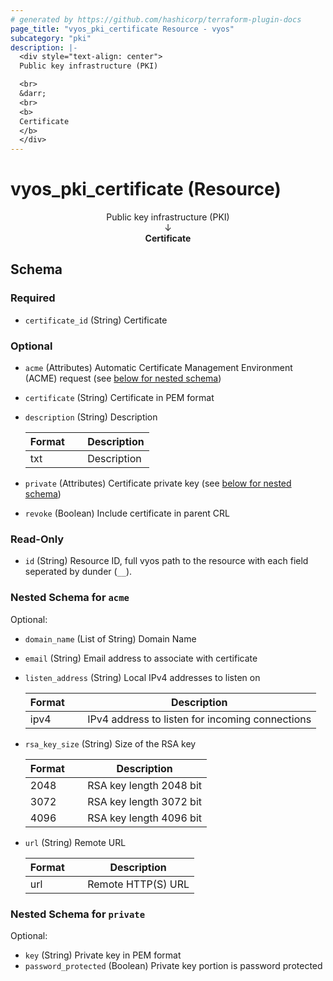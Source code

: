 ```yaml
---
# generated by https://github.com/hashicorp/terraform-plugin-docs
page_title: "vyos_pki_certificate Resource - vyos"
subcategory: "pki"
description: |-
  <div style="text-align: center">
  Public key infrastructure (PKI)

  <br>
  &darr;
  <br>
  <b>
  Certificate
  </b>
  </div>
---
```


# vyos_pki_certificate (Resource)

<div style="text-align: center">
Public key infrastructure (PKI)

<br>
&darr;
<br>
<b>
Certificate
</b>
</div>



<!-- schema generated by tfplugindocs -->
## Schema

### Required

- `certificate_id` (String) Certificate

### Optional

- `acme` (Attributes) Automatic Certificate Management Environment (ACME) request (see [below for nested schema](#nestedatt--acme))
- `certificate` (String) Certificate in PEM format
- `description` (String) Description

    |  Format &emsp; | Description  |
    |----------|---------------|
    |  txt  &emsp; |  Description  |
- `private` (Attributes) Certificate private key (see [below for nested schema](#nestedatt--private))
- `revoke` (Boolean) Include certificate in parent CRL

### Read-Only

- `id` (String) Resource ID, full vyos path to the resource with each field seperated by dunder (`__`).

<a id="nestedatt--acme"></a>
### Nested Schema for `acme`

Optional:

- `domain_name` (List of String) Domain Name
- `email` (String) Email address to associate with certificate
- `listen_address` (String) Local IPv4 addresses to listen on

    |  Format &emsp; | Description  |
    |----------|---------------|
    |  ipv4  &emsp; |  IPv4 address to listen for incoming connections  |
- `rsa_key_size` (String) Size of the RSA key

    |  Format &emsp; | Description  |
    |----------|---------------|
    |  2048  &emsp; |  RSA key length 2048 bit  |
    |  3072  &emsp; |  RSA key length 3072 bit  |
    |  4096  &emsp; |  RSA key length 4096 bit  |
- `url` (String) Remote URL

    |  Format &emsp; | Description  |
    |----------|---------------|
    |  url  &emsp; |  Remote HTTP(S) URL  |


<a id="nestedatt--private"></a>
### Nested Schema for `private`

Optional:

- `key` (String) Private key in PEM format
- `password_protected` (Boolean) Private key portion is password protected
